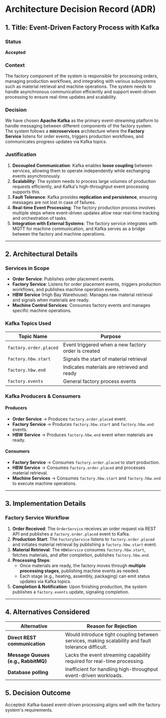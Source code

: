 # Architecture Decision Record (ADR)

## 1. Title: Event-Driven Factory Process with Kafka

### Status
**Accepted**

### Context
The factory component of the system is responsible for processing orders, managing production workflows, and integrating with various subsystems such as material retrieval and machine operations. The system needs to handle asynchronous communication efficiently and support event-driven processing to ensure real-time updates and scalability.

### Decision
We have chosen **Apache Kafka** as the primary event-streaming platform to handle messaging between different components of the factory system. The system follows a **microservices** architecture where the **Factory Service** listens for order events, triggers production workflows, and communicates progress updates via Kafka topics.

### Justification
1. **Decoupled Communication**: Kafka enables **loose coupling** between services, allowing them to operate independently while exchanging events asynchronously.
2. **Scalability**: The system needs to process large volumes of production requests efficiently, and Kafka's high-throughput event processing supports this.
3. **Fault Tolerance**: Kafka provides **replication and persistence**, ensuring messages are not lost in case of failures.
4. **Real-time Event Processing**: The factory production process involves multiple steps where event-driven updates allow near real-time tracking and orchestration of tasks.
5. **Integration with External Systems**: The factory service integrates with MQTT for machine communication, and Kafka serves as a bridge between the factory and machine operations.

---

## 2. Architectural Details

### Services in Scope
- **Order Service**: Publishes order placement events.
- **Factory Service**: Listens for order placement events, triggers production workflows, and publishes machine operation events.
- **HBW Service** (High Bay Warehouse): Manages raw material retrieval and signals when materials are ready.
- **Machine Control Services**: Consumes factory events and manages specific machine operations.

### Kafka Topics Used
| **Topic Name**          | **Purpose**                                      |
|-------------------------|--------------------------------------------------|
| `factory.order.placed`  | Event triggered when a new factory order is created |
| `factory.hbw.start`     | Signals the start of material retrieval         |
| `factory.hbw.end`       | Indicates materials are retrieved and ready     |
| `factory.events`        | General factory process events                  |

### Kafka Producers & Consumers
#### **Producers**
- **Order Service** → Produces `factory.order.placed` event.
- **Factory Service** → Produces `factory.hbw.start` and `factory.hbw.end` events.
- **HBW Service** → Produces `factory.hbw.end` event when materials are ready.

#### **Consumers**
- **Factory Service** → Consumes `factory.order.placed` to start production.
- **HBW Service** → Consumes `factory.order.placed` and processes material retrieval.
- **Machine Services** → Consumes `factory.hbw.start` and `factory.hbw.end` to execute machine operations.

---

## 3. Implementation Details

### **Factory Service Workflow**
1. **Order Received**: The `OrderService` receives an order request via REST API and publishes a `factory.order.placed` event to Kafka.
2. **Production Start**: The `FactoryService` listens to `factory.order.placed` and initiates material retrieval by publishing a `factory.hbw.start` event.
3. **Material Retrieval**: The `HBWService` consumes `factory.hbw.start`, fetches materials, and after completion, publishes `factory.hbw.end`.
4. **Processing Steps**:
    - Once materials are ready, the factory moves through **multiple processing stages**, publishing machine events as needed.
    - Each stage (e.g., heating, assembly, packaging) can emit status updates via Kafka topics.
5. **Completion & Notification**: Upon finishing production, the system publishes a `factory.events` update, signaling completion.

---

## 4. Alternatives Considered

| **Alternative** | **Reason for Rejection** |
|----------------|-------------------------|
| **Direct REST communication** | Would introduce tight coupling between services, making scalability and fault tolerance difficult. |
| **Message Queues (e.g., RabbitMQ)** | Lacks the event streaming capability required for real-time processing. |
| **Database polling** | Inefficient for handling high-throughput event-driven workloads. |

## 5. Decision Outcome

Accepted: Kafka-based event-driven processing aligns well with the factory system's requirements.

